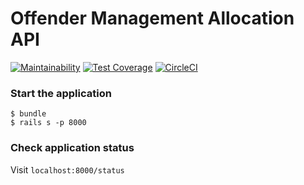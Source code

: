 # Offender Management Allocation API

[![Maintainability](https://api.codeclimate.com/v1/badges/00cf8469d692073171ce/maintainability)](https://codeclimate.com/github/ministryofjustice/offender-management-allocation-api/maintainability) [![Test Coverage](https://api.codeclimate.com/v1/badges/00cf8469d692073171ce/test_coverage)](https://codeclimate.com/github/ministryofjustice/offender-management-allocation-api/test_coverage) [![CircleCI](https://circleci.com/gh/ministryofjustice/offender-management-allocation-api.svg?style=svg)](https://circleci.com/gh/ministryofjustice/offender-management-allocation-api)


### Start the application

```
$ bundle
$ rails s -p 8000
```

### Check application status
Visit `localhost:8000/status`

